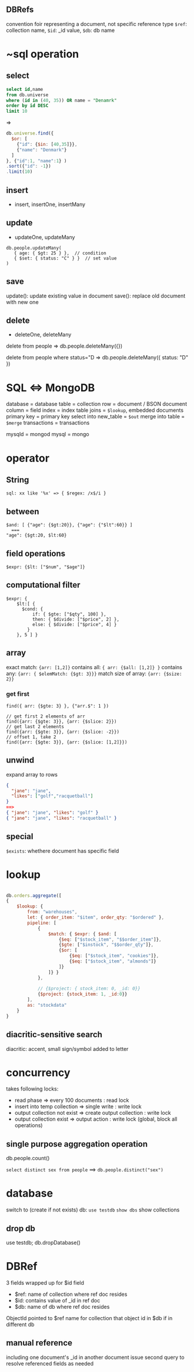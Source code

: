 
## DBRefs
convention foir representing a document, not specific reference type
`$ref`: collection name, `$id`: _id value, `$db`: db name






# ~sql operation
## select
```sql
select id,name 
from db.universe 
where (id in (40, 35)) OR name = "Denamrk"
order by id DESC
limit 10
```
=>
```js
db.universe.find({
  $or: [
    {"id": {$in: [40,35]}},
    {"name": "Denmark"}
  ]
}, {"id":1, "name":1} )
.sort({"id": -1})
.limit(10)
```

## insert
- insert, insertOne, insertMany

## update
- updateOne, updateMany
```
db.people.updateMany(
   { age: { $gt: 25 } },  // condition
   { $set: { status: "C" } }  // set value
)
```

## save
update(): update existing value in document
save(): replace old document with new one

## delete
- deleteOne, deleteMany

delete from people
=> db.people.deleteMany({})

delete from people where status="D
=> db.people.deleteMany({ status: "D" })





# SQL <=> MongoDB
database              = database
table                 = collection
row                   = document / BSON document
column                = field
index                 = index
table joins           = `$lookup`, embedded documents
primary key           = primary key
select into new_table = `$out`
merge into table      = `$merge`
transactions          = transactions

mysqld = mongod
mysql  = mongo

# operator
## String
`sql: xx like '%x' => { $regex: /x$/i }`

## between
```
$and: [ {"age": {$gt:20}}, {"age": {"$lt":60}} ]
  ===
"age": {$gt:20, $lt:60}
```
## field operations
`$expr: {$lt: ["$num", "$age"]}`

## computational filter
```
$expr: {
    $lt:[ {
      $cond: {
          if: { $gte: ["$qty", 100] },
          then: { $divide: ["$price", 2] },
          else: { $divide: ["$price", 4] }
        }
    }, 5 ] }
```

## array
exact match: `{arr: [1,2]}`
contains all: `{ arr: {$all: [1,2]} }`
contains any: `{arr: { $elemMatch: {$gt: 3}}}`
match size of array: `{arr: {$size: 2}}`

### get first
```
find({ arr: {$gte: 3} }, {"arr.$": 1 })

// get first 2 elements of arr
find({arr: {$gte: 3}}, {arr: {$slice: 2}})
// get last 2 elements 
find({arr: {$gte: 3}}, {arr: {$slice: -2}})
// offset 1, take 2
find({arr: {$gte: 3}}, {arr: {$slice: [1,2]}})
```

## unwind
expand array to rows
```json
{
  "jane": "jane",
  "likes": ["golf","racquetball"]
}
==>
{ "jane": "jane", "likes": "golf" }
{ "jane": "jane", "likes": "racquetball" }
```

## special
`$exists`: whethere document has specific field


# lookup
```js

db.orders.aggregate([
{
    $lookup: {
        from: "warehouses",
        let: { order_item: "$item", order_qty: "$ordered" },
        pipeline: [
            {
                $match: { $expr: { $and: [
                    {$eq: ["$stock_item", "$$order_item"]},
                    {$gte: ["$instock", "$$order_qty"]},
                    {$or: [
                        {$eq: ["$stock_item", "cookies"]},
                        {$eq: ["$stock_item", "almonds"]}
                    ]}
                ]} } 
            },
            
            // {$project: { stock_item: 0, _id: 0}}
            {$project: {stock_item: 1, _id:0}}
        ],
        as: "stockdata"
    }
}
```
## diacritic-sensitive search
diacritic: accent, small sign/symbol added to letter




# concurrency
takes following locks:
- read phase => every 100 documents : read lock
- insert into temp collection => single write : write lock 
- output collection not exist => create output collection : write lock
- output collection exist => output action : write lock (global, block all operations)


## single purpose aggregation operation
db.people.count()

`select distinct sex from people`
==> `db.people.distinct("sex")`


# database
switch to (create if not exists) db: `use testdb`
`show dbs`
show collections

## drop db
use testdb; db.dropDatabase()


# DBRef
3 fields wrapped up for $id field
- $ref: name of collection where ref doc resides
- $id: contains value of _id in ref doc
- $db: name of db where ref doc resides

ObjectId pointed to $ref name for collection that object id in
$db if in different db

## manual reference
including one document's _id in another document
issue second query to resolve referenced fields as needed















